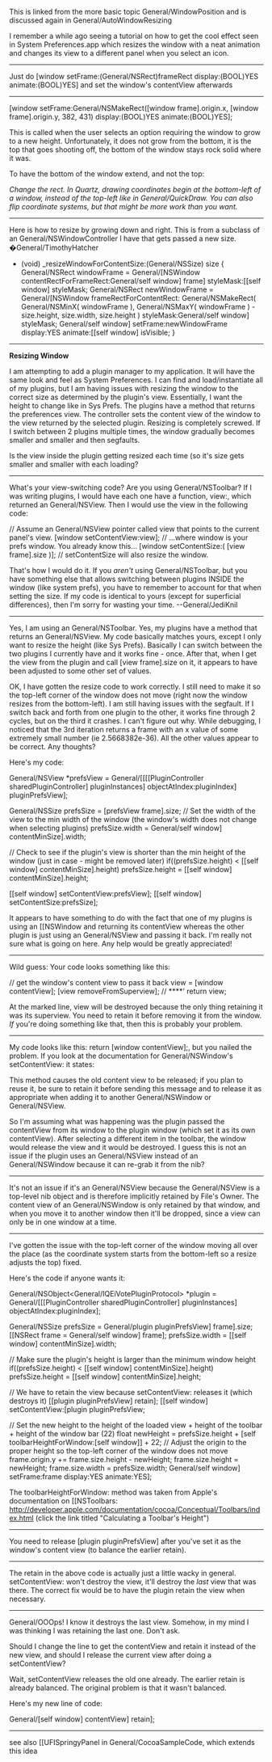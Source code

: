 

This is linked from the more basic topic General/WindowPosition and is discussed again in General/AutoWindowResizing

I remember a while ago seeing a tutorial on how to get the cool effect seen in System Preferences.app which resizes the window with a neat animation and changes its view to a different panel when you select an icon.

----

Just do     [window setFrame:(General/NSRect)frameRect display:(BOOL)YES animate:(BOOL)YES] and set the window's contentView afterwards

----

    
[window setFrame:General/NSMakeRect([window frame].origin.x, [window frame].origin.y, 382, 431)
	display:(BOOL)YES animate:(BOOL)YES];


This is called when the user selects an option requiring the window to grow to a new height. Unfortunately, it does not grow from the bottom, it is the top that goes shooting off, the bottom of the window stays rock solid where it was.

To have the bottom of the window extend, and not the top:

*Change the rect. In Quartz, drawing coordinates begin at the bottom-left of a window, instead of the top-left like in General/QuickDraw. You can also flip coordinate systems, but that might be more work than you want.*

----

Here is how to resize by growing down and right. This is from a subclass of an General/NSWindowController I have that gets passed a new size. �General/TimothyHatcher

    
- (void) _resizeWindowForContentSize:(General/NSSize) size {
	General/NSRect windowFrame = General/[NSWindow contentRectForFrameRect:General/self window] frame]
		styleMask:[[self window] styleMask;
	General/NSRect newWindowFrame = General/[NSWindow frameRectForContentRect:
		General/NSMakeRect( General/NSMinX( windowFrame ), General/NSMaxY( windowFrame ) - size.height, size.width, size.height )
		styleMask:General/self window] styleMask;
	General/self window] setFrame:newWindowFrame display:YES animate:[[self window] isVisible;
}


----

**Resizing Window**

I am attempting to add a plugin manager to my application. It will have the same look and feel as System Preferences. I can find and load/instantiate all of my plugins, but I am having issues with resizing the window to the correct size as determined by the plugin's view. Essentially, I want the height to change like in Sys Prefs. The plugins have a method that returns the preferences view. The controller sets the content view of the window to the view returned by the selected plugin. Resizing is completely screwed. If I switch between 2 plugins multiple times, the window gradually becomes smaller and smaller and then segfaults.

Is the view inside the plugin getting resized each time (so it's size gets smaller and smaller with each loading?

----

What's your view-switching code? Are you using General/NSToolbar? If I was writing plugins, I would have each one have a function,     view:, which returned an General/NSView. Then I would use the view in the following code:
    
// Assume an General/NSView pointer called view that points to the current panel's view.
[window setContentView:view]; // ...where window is your prefs window. You already know this...
[window setContentSize:( [view frame].size )]; // setContentSize will also resize the window.

That's how I would do it. If you *aren't* using General/NSToolbar, but you have something else that allows switching between plugins INSIDE the window (like system prefs), you have to remember to account for that when setting the size. If my code is identical to yours (except for superficial differences), then I'm sorry for wasting your time. --General/JediKnil

----

Yes, I am using an General/NSToolbar. Yes, my plugins have a method that returns an General/NSView. My code basically matches yours, except I only want to resize the height (like Sys Prefs). Basically I can switch between the two plugins I currently have and it works fine - once. After that, when I get the view from the plugin and call [view frame].size on it, it appears to have been adjusted to some other set of values.

OK, I have gotten the resize code to work correctly. I still need to make it so the top-left corner of the window does not move (right now the window resizes from the bottom-left). I am still having issues with the segfault. If I switch back and forth from one plugin to the other, it works fine through 2 cycles, but on the third it crashes. I can't figure out why. While debugging, I noticed that the 3rd iteration returns a frame with an x value of some extremely small number (ie 2.5668382e-36). All the other values appear to be correct. Any thoughts?

Here's my code:

    
General/NSView *prefsView = General/[[[[PluginController sharedPluginController] pluginInstances] objectAtIndex:pluginIndex] pluginPrefsView];

General/NSSize prefsSize = [prefsView frame].size;
// Set the width of the view to the min width of the window (the window's width does not change when selecting plugins)
prefsSize.width = General/self window] contentMinSize].width;

// Check to see if the plugin's view is shorter than the min height of the window (just in case - might be removed later)
if((prefsSize.height) < [[self window] contentMinSize].height)
	prefsSize.height = [[self window] contentMinSize].height;

[[self window] setContentView:prefsView];
[[self window] setContentSize:prefsSize];


It appears to have something to do with the fact that one of my plugins is using an [[NSWindow and returning its contentView whereas the other plugin is just using an General/NSView and passing it back. I'm really not sure what is going on here. Any help would be greatly appreciated!

----

Wild guess: Your code looks something like this:
    
// get the window's content view to pass it back
view = [window contentView];
[view removeFromSuperview]; // ****'
return view;

At the marked line,     view will be destroyed because the only thing retaining it was its superview. You need to retain it before removing it from the window. *If* you're doing something like that, then this is probably your problem.

----

My code looks like this: return [window contentView];, but you nailed the problem. If you look at the documentation for General/NSWindow's setContentView: it states:

This method causes the old content view to be released; if you plan to reuse it, be sure to retain it before sending this message and to release it as appropriate when adding it to another General/NSWindow or General/NSView.

So I'm assuming what was happening was the plugin passed the contentView from its window to the plugin window (which set it as its own contentView). After selecting a different item in the toolbar, the window would release the view and it would be destroyed. I guess this is not an issue if the plugin uses an General/NSView instead of an General/NSWindow because it can re-grab it from the nib?

----

It's not an issue if it's an General/NSView because the General/NSView is a top-level nib object and is therefore implicitly retained by File's Owner. The content view of an General/NSWindow is only retained by that window, and when you move it to another window then it'll be dropped, since a view can only be in one window at a time.

----

I've gotten the issue with the top-left corner of the window moving all over the place (as the coordinate system starts from the bottom-left so a resize adjusts the top) fixed.

Here's the code if anyone wants it:

    
General/NSObject<General/IQEiVotePluginProtocol> *plugin = General/[[[PluginController sharedPluginController] pluginInstances] objectAtIndex:pluginIndex];

General/NSSize prefsSize = General/plugin pluginPrefsView] frame].size;
[[NSRect frame = General/self window] frame];
prefsSize.width = [[self window] contentMinSize].width;

// Make sure the plugin's height is larger than the minimum window height
if((prefsSize.height) < [[self window] contentMinSize].height)
	prefsSize.height = [[self window] contentMinSize].height;

// We have to retain the view because setContentView: releases it (which destroys it)
[[plugin pluginPrefsView] retain];
[[self window] setContentView:[plugin pluginPrefsView;

// Set the new height to the height of the loaded view + height of the toolbar + height of the window bar (22)
float newHeight = prefsSize.height + [self toolbarHeightForWindow:[self window]] + 22;
// Adjust the origin to the proper height so the top-left corner of the window does not move
frame.origin.y += frame.size.height - newHeight;
frame.size.height = newHeight;
frame.size.width = prefsSize.width;
General/self window] setFrame:frame display:YES animate:YES];


The toolbarHeightForWindow: method was taken from Apple's documentation on [[NSToolbars: http://developer.apple.com/documentation/cocoa/Conceptual/Toolbars/index.html (click the link titled "Calculating a Toolbar's Height")

----

You need to release [plugin pluginPrefsView] after you've set it as the window's content view (to balance the earlier retain).

----

The retain in the above code is actually just a little wacky in general.     setContentView: won't destroy the view, it'll destroy the *last* view that was there. The correct fix would be to have the plugin retain the view when necessary.

----

General/OOOps! I know it destroys the last view. Somehow, in my mind I was thinking I was retaining the last one. Don't ask.

Should I change the line to get the contentView and retain it instead of the new view, and should I release the current view after doing a setContentView?

Wait, setContentView releases the old one already. The earlier retain is already balanced. The original problem is that it wasn't balanced.

Here's my new line of code:

General/[self window] contentView] retain];

----

see also [[UFISpringyPanel in General/CocoaSampleCode, which extends this idea